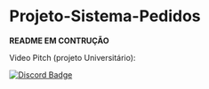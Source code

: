# Projeto-Sistema-Pedidos

**README EM CONTRUÇÃO**

Video Pitch (projeto Universitário):

[![Discord Badge](https://img.shields.io/badge/Video20%Pitch-f5f5f5?style=for-the-badge&logo=youtube&logoColor=red&labelColor=cecece)](https://www.youtube.com/watch?v=esB2CpJQqj0)


